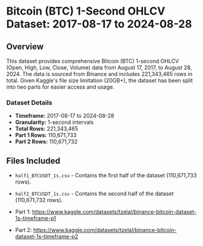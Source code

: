 # Bitcoin (BTC) 1-Second OHLCV Dataset: 2017-08-17 to 2024-08-28

## Overview

This dataset provides comprehensive Bitcoin (BTC) 1-second OHLCV (Open, High, Low, Close, Volume) data from August 17, 2017, to August 28, 2024. The data is sourced from Binance and includes 221,343,465 rows in total. Given Kaggle's file size limitation (20GB+), the dataset has been split into two parts for easier access and usage.

### Dataset Details
- **Timeframe:** 2017-08-17 to 2024-08-28
- **Granularity:** 1-second intervals
- **Total Rows:** 221,343,465
- **Part 1 Rows:** 110,671,733
- **Part 2 Rows:** 110,671,732

## Files Included
- `half1_BTCUSDT_1s.csv` - Contains the first half of the dataset (110,671,733 rows).
- `half2_BTCUSDT_1s.csv` - Contains the second half of the dataset (110,671,732 rows).

- Part 1: https://www.kaggle.com/datasets/tzelal/binance-bitcoin-dataset-1s-timeframe-p1
- Part 2: https://www.kaggle.com/datasets/tzelal/binance-bitcoin-dataset-1s-timeframe-p2
